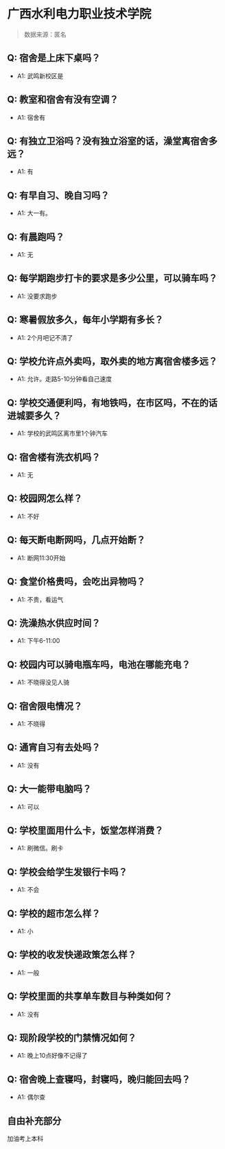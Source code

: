 # 广西水利电力职业技术学院

> 数据来源：匿名

## Q: 宿舍是上床下桌吗？

- A1: 武鸣新校区是

## Q: 教室和宿舍有没有空调？

- A1: 宿舍有

## Q: 有独立卫浴吗？没有独立浴室的话，澡堂离宿舍多远？

- A1: 有

## Q: 有早自习、晚自习吗？

- A1: 大一有。

## Q: 有晨跑吗？

- A1: 无

## Q: 每学期跑步打卡的要求是多少公里，可以骑车吗？

- A1: 没要求跑步

## Q: 寒暑假放多久，每年小学期有多长？

- A1: 2个月吧记不清了

## Q: 学校允许点外卖吗，取外卖的地方离宿舍楼多远？

- A1: 允许。走路5-10分钟看自己速度

## Q: 学校交通便利吗，有地铁吗，在市区吗，不在的话进城要多久？

- A1: 学校的武鸣区离市里1个钟汽车

## Q: 宿舍楼有洗衣机吗？

- A1: 无

## Q: 校园网怎么样？

- A1: 不好

## Q: 每天断电断网吗，几点开始断？

- A1: 断网11:30开始

## Q: 食堂价格贵吗，会吃出异物吗？

- A1: 不贵，看运气

## Q: 洗澡热水供应时间？

- A1: 下午6-11:00

## Q: 校园内可以骑电瓶车吗，电池在哪能充电？

- A1: 不晓得没见人骑

## Q: 宿舍限电情况？

- A1: 不晓得

## Q: 通宵自习有去处吗？

- A1: 没有

## Q: 大一能带电脑吗？

- A1: 可以

## Q: 学校里面用什么卡，饭堂怎样消费？

- A1: 刷微信。刷卡

## Q: 学校会给学生发银行卡吗？

- A1: 不会

## Q: 学校的超市怎么样？

- A1: 小

## Q: 学校的收发快递政策怎么样？

- A1: 一般

## Q: 学校里面的共享单车数目与种类如何？

- A1: 没有

## Q: 现阶段学校的门禁情况如何？

- A1: 晚上10点好像不记得了

## Q: 宿舍晚上查寝吗，封寝吗，晚归能回去吗？

- A1: 偶尔查

## 自由补充部分

加油考上本科